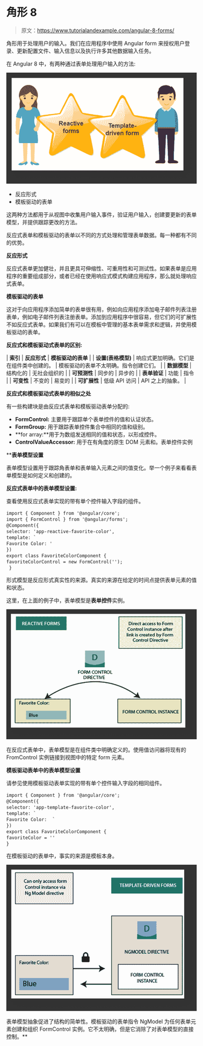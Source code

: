 # 角形 8

> 原文：<https://www.tutorialandexample.com/angular-8-forms/>

角形用于处理用户的输入。我们在应用程序中使用 Angular form 来授权用户登录、更新配置文件、输入信息以及执行许多其他数据输入任务。

在 Angular 8 中，有两种通过表单处理用户输入的方法:

![angular8 forms](img/c6f0e44b7a634cdbbb808683ebeb5975.png)

*   反应形式
*   模板驱动的表单

这两种方法都用于从视图中收集用户输入事件，验证用户输入，创建要更新的表单模型，并提供跟踪更改的方法。

反应式表单和模板驱动的表单以不同的方式处理和管理表单数据。每一种都有不同的优势。

**反应形式**

反应式表单更加健壮，并且更具可伸缩性、可重用性和可测试性。如果表单是应用程序的重要组成部分，或者已经在使用响应式模式构建应用程序，那么就处理响应式表单。

**模板驱动的表单**

这对于向应用程序添加简单的表单很有用，例如向应用程序添加电子邮件列表注册表单，例如电子邮件列表注册表单。添加到应用程序中很容易，但它们的可扩展性不如反应式表单。如果我们有可以在模板中管理的基本表单需求和逻辑，并使用模板驱动的表单。

**反应式和模板驱动式表单的区别:**

| **索引** | **反应形式** | **模板驱动的表单** |
| **设置(表格模型)** | 响应式更加明确。它们是在组件类中创建的。 | 模板驱动的表单不太明确。指令创建它们。 |
| **数据模型** | 结构化的 | 无社会组织的 |
| **可预测性** | 同步的 | 异步的 |
| **表单验证** | 功能 | 指令 |
| **可变性** | 不变的 | 易变的 |
| **可扩展性** | 低级 API 访问 | API 之上的抽象。 |

**反应式和模板驱动式表单的相似之处**

有一些构建块是由反应式表单和模板驱动表单分配的:

*   **FormControl:** 主要用于跟踪单个表单控件的值和认证状态。
*   **FormGroup:** 用于跟踪表单控件集合中相同的值和级别。
*   **for array:**用于为数组发送相同的值和状态，以形成控件。
*   **ControlValueAccessor:** 用于在有角度的原生 DOM 元素和。表单控件实例

 ****表单模型设置**

表单模型设置用于跟踪角表单和表单输入元素之间的值变化。举一个例子来看看表单模型是如何定义和创建的。

**反应式表单中的表单模型设置:**

查看使用反应式表单实现的带有单个控件输入字段的组件。

```
import { Component } from '@angular/core';
import { FormControl } from '@angular/forms';
@Component({
selector: 'app-reactive-favorite-color',
template: `
Favorite Color: '
})
export class FavoriteColorComponent {
favoriteColorControl = new FormControl('');
 } 
```

形式模型是反应形式真实性的来源。真实的来源在给定的时间点提供表单元素的值和状态。

这里，在上面的例子中，表单模型是**表单控件**实例。

![angular8 forms1](img/7a830396fb989d6b8f6cb3871a0d6b34.png)

在反应式表单中，表单模型是在组件类中明确定义的。使用值访问器将现有的 FromControl 实例链接到视图中的特定 form 元素。

**模板驱动表单中的表单模型设置**

请参见使用模板驱动表单实现的带有单个控件输入字段的相同组件。

```
import { Component } from '@angular/core';
@Component({
selector: 'app-template-favorite-color',
template: `
Favorite Color:  `
})
export class FavoriteColorComponent {
favoriteColor = ''
} 
```

在模板驱动的表单中，事实的来源是模板本身。

![angular8 forms2](img/865ba2c53de35400498b6f7e187d56cb.png)

表单模型抽象促进了结构的简单性。模板驱动的表单指令 NgModel 为任何表单元素创建和组织 FormControl 实例。它不太明确，但是它消除了对表单模型的直接控制。**